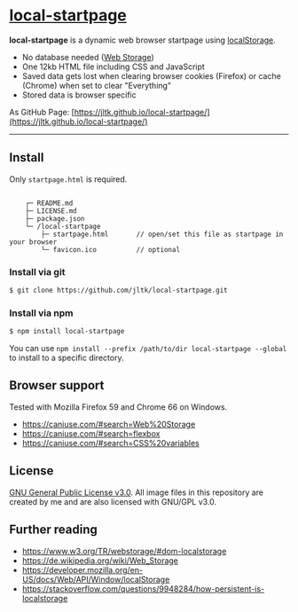 # [local-startpage](https://github.com/jltk/local-startpage/releases/tag/v0.1.8)

**local-startpage** is a dynamic web browser startpage using [localStorage](https://developer.mozilla.org/en-US/docs/Web/API/Window/localStorage).

+ No database needed ([Web Storage](https://developer.mozilla.org/en-US/docs/Web/API/Web_Storage_API))
+ One 12kb HTML file including CSS and JavaScript
+ Saved data gets lost when clearing browser cookies (Firefox) or cache (Chrome) when set to clear "Everything"
+ Stored data is browser specific

As GitHub Page: [https://jltk.github.io/local-startpage/](https://jltk.github.io/local-startpage/)

---

## Install
Only `startpage.html` is required.

```

    ┌─ README.md
    ├─ LICENSE.md
    ├─ package.json
    └─ /local-startpage
        ├─ startpage.html       // open/set this file as startpage in your browser
        └─ favicon.ico          // optional

```

### Install via git
```sh
$ git clone https://github.com/jltk/local-startpage.git
```

### Install via npm
```sh
$ npm install local-startpage
```
You can use ``npm install --prefix /path/to/dir local-startpage --global`` to install to a specific directory.

## Browser support
Tested with Mozilla Firefox 59 and Chrome 66 on Windows.
+ https://caniuse.com/#search=Web%20Storage
+ https://caniuse.com/#search=flexbox
+ https://caniuse.com/#search=CSS%20variables

## License
[GNU General Public License v3.0](https://www.gnu.org/licenses/gpl-3.0.en.html). All image files in this repository are created by me and are also licensed with GNU/GPL v3.0.

## Further reading
+ https://www.w3.org/TR/webstorage/#dom-localstorage
+ https://de.wikipedia.org/wiki/Web_Storage
+ https://developer.mozilla.org/en-US/docs/Web/API/Window/localStorage
+ https://stackoverflow.com/questions/9948284/how-persistent-is-localstorage

